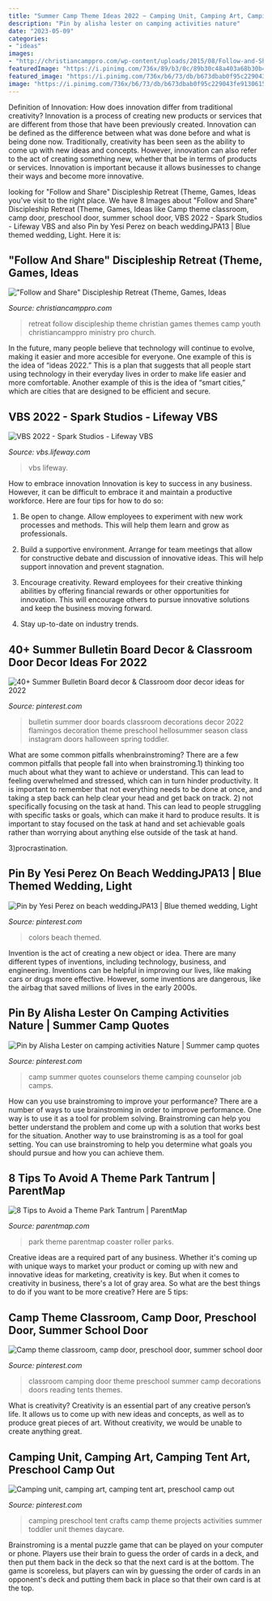 ```yaml
---
title: "Summer Camp Theme Ideas 2022 ~ Camping Unit, Camping Art, Camping Tent Art, Preschool Camp Out"
description: "Pin by alisha lester on camping activities nature"
date: "2023-05-09"
categories:
- "ideas"
images:
- "http://christiancamppro.com/wp-content/uploads/2015/08/Follow-and-Share-Discipleship-Retreat.jpg"
featuredImage: "https://i.pinimg.com/736x/89/b3/0c/89b30c48a403a68b30b4850e50e9a4bf.jpg"
featured_image: "https://i.pinimg.com/736x/b6/73/db/b673dbab0f95c229043fe9130615d0c1.jpg"
image: "https://i.pinimg.com/736x/b6/73/db/b673dbab0f95c229043fe9130615d0c1.jpg"
---
```



Definition of Innovation: How does innovation differ from traditional creativity?
Innovation is a process of creating new products or services that are different from those that have been previously created. Innovation can be defined as the difference between what was done before and what is being done now. Traditionally, creativity has been seen as the ability to come up with new ideas and concepts. However, innovation can also refer to the act of creating something new, whether that be in terms of products or services. Innovation is important because it allows businesses to change their ways and become more innovative.

	

		
looking for &quot;Follow and Share&quot; Discipleship Retreat (Theme, Games, Ideas you've visit to the right place. We have 8 Images about &quot;Follow and Share&quot; Discipleship Retreat (Theme, Games, Ideas like Camp theme classroom, camp door, preschool door, summer school door, VBS 2022 - Spark Studios - Lifeway VBS and also Pin by Yesi Perez on beach weddingJPA13 | Blue themed wedding, Light. Here it is:
		
    
## &quot;Follow And Share&quot; Discipleship Retreat (Theme, Games, Ideas

<img loading=lazy src="http://christiancamppro.com/wp-content/uploads/2015/08/Follow-and-Share-Discipleship-Retreat.jpg" onerror="this.onerror=null;this.src='https://tse1.mm.bing.net/th?id=OIP.zAznUwCqMrYMey_zm96XvgHaLH&amp;pid=15.1';" alt="&quot;Follow and Share&quot; Discipleship Retreat (Theme, Games, Ideas">

_Source: christiancamppro.com_

>retreat follow discipleship theme christian games themes camp youth christiancamppro ministry pro church. 

	

In the future, many people believe that technology will continue to evolve, making it easier and more accesible for everyone. One example of this is the idea of “ideas 2022.” This is a plan that suggests that all people start using technology in their everyday lives in order to make life easier and more comfortable. Another example of this is the idea of “smart cities,” which are cities that are designed to be efficient and secure.

    
## VBS 2022 - Spark Studios - Lifeway VBS

<img loading=lazy src="https://vbs.lifeway.com/wp-content/uploads/2021/05/VBSPreviews-2048x1099.jpg" onerror="this.onerror=null;this.src='https://tse4.mm.bing.net/th?id=OIP.cv9276lCtaputF-a3STyYAHaD-&amp;pid=15.1';" alt="VBS 2022 - Spark Studios - Lifeway VBS">

_Source: vbs.lifeway.com_

>vbs lifeway. 

	

How to embrace innovation
Innovation is key to success in any business. However, it can be difficult to embrace it and maintain a productive workforce. Here are four tips for how to do so:
1) Be open to change. Allow employees to experiment with new work processes and methods. This will help them learn and grow as professionals.

2) Build a supportive environment. Arrange for team meetings that allow for constructive debate and discussion of innovative ideas. This will help support innovation and prevent stagnation.

3) Encourage creativity. Reward employees for their creative thinking abilities by offering financial rewards or other opportunities for innovation. This will encourage others to pursue innovative solutions and keep the business moving forward.

4) Stay up-to-date on industry trends.

    
## 40+ Summer Bulletin Board Decor &amp; Classroom Door Decor Ideas For 2022

<img loading=lazy src="https://i.pinimg.com/736x/89/b3/0c/89b30c48a403a68b30b4850e50e9a4bf.jpg" onerror="this.onerror=null;this.src='https://tse2.mm.bing.net/th?id=OIP.USH-sCnRvHLAi5cu_wF4JgAAAA&amp;pid=15.1';" alt="40+ Summer Bulletin Board decor &amp; Classroom door decor ideas for 2022">

_Source: pinterest.com_

>bulletin summer door boards classroom decorations decor 2022 flamingos decoration theme preschool hellosummer season class instagram doors halloween spring toddler. 

	

What are some common pitfalls whenbrainstroming?
There are a few common pitfalls that people fall into when brainstroming.1) thinking too much about what they want to achieve or understand. This can lead to feeling overwhelmed and stressed, which can in turn hinder productivity. It is important to remember that not everything needs to be done at once, and taking a step back can help clear your head and get back on track.
2) not specifically focusing on the task at hand. This can lead to people struggling with specific tasks or goals, which can make it hard to produce results. It is important to stay focused on the task at hand and set achievable goals rather than worrying about anything else outside of the task at hand.

3)procrastination.

    
## Pin By Yesi Perez On Beach WeddingJPA13 | Blue Themed Wedding, Light

<img loading=lazy src="https://i.pinimg.com/736x/b6/73/db/b673dbab0f95c229043fe9130615d0c1.jpg" onerror="this.onerror=null;this.src='https://tse1.mm.bing.net/th?id=OIP.HqrpGESc-7OJCmYzZyIbJgHaJ5&amp;pid=15.1';" alt="Pin by Yesi Perez on beach weddingJPA13 | Blue themed wedding, Light">

_Source: pinterest.com_

>colors beach themed. 

	

Invention is the act of creating a new object or idea. There are many different types of inventions, including technology, business, and engineering. Inventions can be helpful in improving our lives, like making cars or drugs more effective. However, some inventions are dangerous, like the airbag that saved millions of lives in the early 2000s.

    
## Pin By Alisha Lester On Camping Activities Nature | Summer Camp Quotes

<img loading=lazy src="https://i.pinimg.com/736x/ba/dd/e5/badde53c51b415c4ec04436aa92a0d6b.jpg" onerror="this.onerror=null;this.src='https://tse1.mm.bing.net/th?id=OIP.sRbraBrqbfoN7stYW8pZyAHaK9&amp;pid=15.1';" alt="Pin by Alisha Lester on camping activities Nature | Summer camp quotes">

_Source: pinterest.com_

>camp summer quotes counselors theme camping counselor job camps. 

	

How can you use brainstroming to improve your performance?
There are a number of ways to use brainstroming in order to improve performance. One way is to use it as a tool for problem solving. Brainstroming can help you better understand the problem and come up with a solution that works best for the situation. Another way to use brainstroming is as a tool for goal setting. You can use brainstroming to help you determine what goals you should pursue and how you can achieve them.

    
## 8 Tips To Avoid A Theme Park Tantrum | ParentMap

<img loading=lazy src="http://www.parentmap.com/sites/default/files/styles/1200x1200_scaled/public/2018-05/theme-park-roller-coaster-kids-mom-istock_0.jpg?itok=7RWPzJIm" onerror="this.onerror=null;this.src='https://tse1.mm.bing.net/th?id=OIP.mTY8Z3kdEEdK5ht2azWdRAHaE7&amp;pid=15.1';" alt="8 Tips to Avoid a Theme Park Tantrum | ParentMap">

_Source: parentmap.com_

>park theme parentmap coaster roller parks. 

	

Creative ideas are a required part of any business. Whether it's coming up with unique ways to market your product or coming up with new and innovative ideas for marketing, creativity is key. But when it comes to creativity in business, there's a lot of gray area. So what are the best things to do if you want to be more creative? Here are 5 tips: 

    
## Camp Theme Classroom, Camp Door, Preschool Door, Summer School Door

<img loading=lazy src="https://i.pinimg.com/736x/3e/cb/fd/3ecbfd1104ce8f567199f981395c9aa5.jpg" onerror="this.onerror=null;this.src='https://tse1.mm.bing.net/th?id=OIP.wvBq3GVnN9CWlm5Yii7tkQHaJ3&amp;pid=15.1';" alt="Camp theme classroom, camp door, preschool door, summer school door">

_Source: pinterest.com_

>classroom camping door theme preschool summer camp decorations doors reading tents themes. 

	

What is creativity?
Creativity is an essential part of any creative person’s life. It allows us to come up with new ideas and concepts, as well as to produce great pieces of art. Without creativity, we would be unable to create anything great.

    
## Camping Unit, Camping Art, Camping Tent Art, Preschool Camp Out

<img loading=lazy src="https://i.pinimg.com/736x/90/16/d6/9016d688664280094bf0f057fbf4abb8.jpg" onerror="this.onerror=null;this.src='https://tse1.mm.bing.net/th?id=OIP.33_FcgrfkhosyF49vlZNrwHaJ3&amp;pid=15.1';" alt="Camping unit, camping art, camping tent art, preschool camp out">

_Source: pinterest.com_

>camping preschool tent crafts camp theme projects activities summer toddler unit themes daycare. 

	

Brainstroming is a mental puzzle game that can be played on your computer or phone. Players use their brain to guess the order of cards in a deck, and then put them back in the deck so that the next card is at the bottom. The game is scoreless, but players can win by guessing the order of cards in an opponent's deck and putting them back in place so that their own card is at the top.

